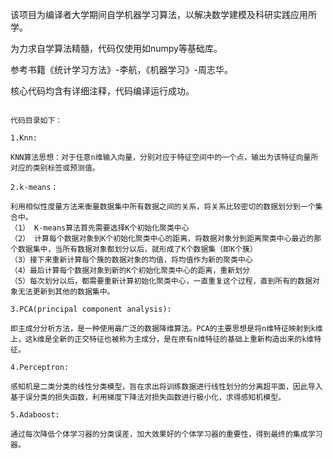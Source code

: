 该项目为编译者大学期间自学机器学习算法，以解决数学建模及科研实践应用所学。

为力求自学算法精髓，代码仅使用如numpy等基础库。

参考书籍《统计学习方法》-李航，《机器学习》-周志华。

核心代码均含有详细注释，代码编译运行成功。
~~~~~~~~~~~~~~~~~~~~~~~~~~~~~~~~~~~~~~~~~~~~~~~~~~~~~~~~~~~~~~~~~~~~~~~~~~~~

代码目录如下：

1.Knn:

KNN算法思想：对于任意n维输入向量，分别对应于特征空间中的一个点，输出为该特征向量所对应的类别标签或预测值。

2.k-means：

利用相似性度量方法来衡量数据集中所有数据之间的关系，将关系比较密切的数据划分到一个集合中。
（1） K-means算法首先需要选择K个初始化聚类中心
（2） 计算每个数据对象到K个初始化聚类中心的距离，将数据对象分到距离聚类中心最近的那个数据集中，当所有数据对象都划分以后，就形成了K个数据集（即K个簇）
（3）接下来重新计算每个簇的数据对象的均值，将均值作为新的聚类中心
（4）最后计算每个数据对象到新的K个初始化聚类中心的距离，重新划分
（5）每次划分以后，都需要重新计算初始化聚类中心，一直重复这个过程，直到所有的数据对象无法更新到其他的数据集中。

3.PCA(principal component analysis):

即主成分分析方法，是一种使用最广泛的数据降维算法。PCA的主要思想是将n维特征映射到k维上，这k维是全新的正交特征也被称为主成分，是在原有n维特征的基础上重新构造出来的k维特征。

4.Perceptron:

感知机是二类分类的线性分类模型，旨在求出将训练数据进行线性划分的分离超平面，因此导入基于误分类的损失函数，利用梯度下降法对损失函数进行极小化，求得感知机模型。

5.Adaboost:

通过每次降低个体学习器的分类误差，加大效果好的个体学习器的重要性，得到最终的集成学习器。

